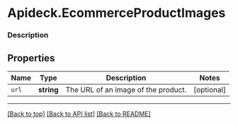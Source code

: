 # Apideck.EcommerceProductImages

### Description

## Properties
Name | Type | Description | Notes
------------ | ------------- | ------------- | -------------
`url` | **string** | The URL of an image of the product. | [optional] 





---

[[Back to top]](#) [[Back to API list]](../../../../README.md#documentation-for-api-endpoints) [[Back to README]](../../../../README.md)


